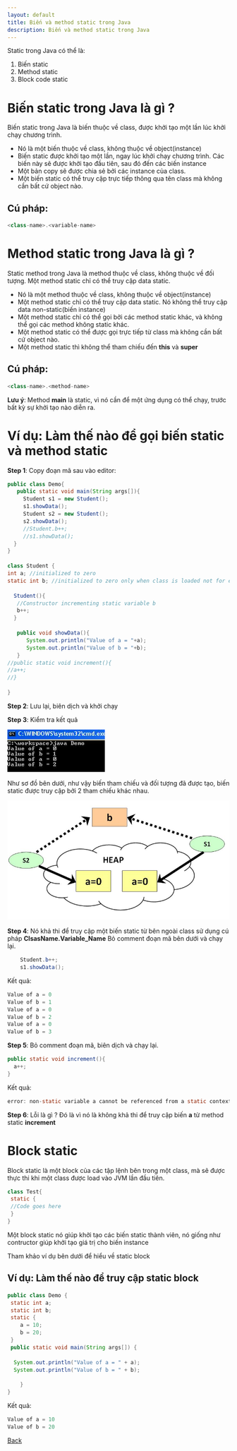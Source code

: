 ```yaml
---
layout: default
title: Biến và method static trong Java
description: Biến và method static trong Java
---
```


Static trong Java có thể là:
1. Biến static
2. Method static
3. Block code static

# Biến static trong Java là gì ?
Biến static trong Java là biến thuộc về class, được khởi tạo một lần lúc khởi chạy chương trình.
- Nó là một biến thuộc về class, không thuộc về object(instance)
- Biến static được khởi tạo một lần, ngay lúc khởi chạy chương trình. Các biến này sẽ được khởi tạo đầu tiên, sau đó đến các biến instance
- Một bản copy sẽ được chia sẻ bởi các instance của class.
- Một biến static có thể truy cập trực tiếp thông qua tên class mà không cần bất cứ object nào.
## Cú pháp:
```java
<class-name>.<variable-name>
```

# Method static trong Java là gì ?
Static method trong Java là method thuộc về class, không thuộc về đối tượng. Một method static chỉ có thể truy cập data static.
- Nó là một method thuộc về class, không thuộc về object(instance)
- Một method static chỉ có thể truy cập data static. Nó không thể truy cập data non-static(biến instance)
- Một method static chỉ có thể gọi bởi các method static khác, và không thể gọi các method không static khác.
- Một method static có thể được gọi trực tiếp từ class mà không cần bất cứ object nào.
- Một method static thì không thể tham chiếu đến **this** và **super**
## Cú pháp:
```java
<class-name>.<method-name>
```

**Lưu ý**: Method **main** là static, vì nó cần để một ứng dụng có thể chạy, trước bất kỳ sự khởi tạo nào diễn ra.

# Ví dụ: Làm thế nào để gọi biến static và method static
**Step 1**: Copy đoạn mã sau vào editor:
```java
public class Demo{
   public static void main(String args[]){
     Student s1 = new Student();
     s1.showData();
     Student s2 = new Student();
     s2.showData();
     //Student.b++;
     //s1.showData();
  }
}

class Student {
int a; //initialized to zero
static int b; //initialized to zero only when class is loaded not for each object created.

  Student(){
   //Constructor incrementing static variable b
   b++;
  }

   public void showData(){
      System.out.println("Value of a = "+a);
      System.out.println("Value of b = "+b);
   }
//public static void increment(){
//a++;
//}

}
```

**Step 2**: Lưu lại, biên dịch và khởi chạy

**Step 3**: Kiểm tra kết quả

![Biến và method static trong Java](./images/java-static-variable-methods-1.png)

Như sơ đồ bên dưới, như vậy biến tham chiếu và đối tượng đã được tạo, biến static được truy cập bởi 2 tham chiếu khác nhau.

![Biến và method static trong Java](./images/java-static-variable-methods-2.png)

**Step 4**: Nó khả thi để truy cập một biến static từ bên ngoài class sử dụng cú pháp **ClsasName.Variable_Name** Bỏ comment đoạn mã bên dưới và chạy lại.
```java
    Student.b++;
    s1.showData();
```
Kết quả:
```java
Value of a = 0
Value of b = 1
Value of a = 0
Value of b = 2
Value of a = 0
Value of b = 3
```

**Step 5**: Bỏ comment đoạn mã, biên dịch và chạy lại.
```java
public static void increment(){
  a++;
}
```
Kết quả:
```java
error: non-static variable a cannot be referenced from a static context a++; 
```

**Step 6**: Lỗi là gì ? Đó là vì nó là không khả thi để truy cập biến **a** từ method static **increment**

# Block static
Block static là một block của các tập lệnh bên trong một class, mà sẽ được thực thi khi một class được load vào JVM lần đầu tiên.
```java
class Test{
 static {
 //Code goes here
 }
}
```

Một block static nó giúp khởi tạo các biến static thành viên, nó giống như contructor giúp khởi tạo giá trị cho biến instance

Tham khảo ví dụ bên dưới để hiểu về static block

## Ví dụ: Làm thế nào để truy cập static block
```java
public class Demo {
 static int a;
 static int b;
 static {
    a = 10;
    b = 20;
 }
 public static void main(String args[]) {

  System.out.println("Value of a = " + a);
  System.out.println("Value of b = " + b);

 	}
}
```

Kết quả: 
```java
Value of a = 10
Value of b = 20
```

[Back](./)
